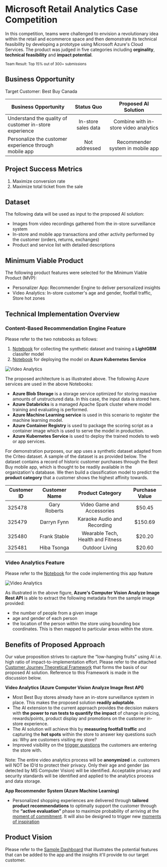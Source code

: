 # Microsoft Retail Analytics Case Competition
In this competition, teams were challenged to envision a revolutionary idea within the retail and ecommerce space and then demonstrate its technical feasibility by developing a prototype using Microsoft Azure's Cloud Services. The product was judged in five categories including **orginality**, **technical feasibility** and **impact potential**.

<sub>Team Result: Top 15% out of 300+ submissions</sub>

## Business Opportunity

Target Customer: Best Buy Canada

| Business Opportunity | Status Quo  | Proposed AI Solution  |
| ---   | :-: | :-: |
| Understand the quality of customer in-store experience | In-store sales data | Combine with in-store video analytics |
| Personalize the customer experience through mobile app | Not addressed | Recommender system in mobile app |

## Project Success Metrics

1)	Maximize conversion rate 
2)	Maximize total ticket from the sale


## Dataset

The following data will be used as input to the proposed AI solution:

* Images from video recordings gathered from the in-store surveillance system
* In-store and mobile app transactions and other activity performed by the customer (orders, returns, exchanges)
*	Product and service list with detailed descriptions

## Minimum Viable Product

The following product features were selected for the Minimum Viable Product (MVP):

*	Personalizer App: Recommender Engine to deliver personalized insights
*	Video Analytics: In-store customer's age and gender, footfall traffic, Store hot zones

## Technical Implementation Overview

### Content-Based Recommendation Engine Feature

Please refer to the two notebooks as follows:
1) [Notebook](https://github.com/sahilsaxena21/case_competition_microsoft/blob/master/mmlspark_lightgbm_prototype.ipynb) for collecting the synthetic dataset and training a **LightGBM** classifer model
2) [Notebook](https://github.com/sahilsaxena21/case_competition_microsoft/blob/master/lightgbm_prototype.ipynb) for deploying the model on **Azure Kubernetes Service** 

![Video Analytics](https://github.com/sahilsaxena21/case_competition_microsoft/blob/master/images/prototype_architecture.png)

The proposed architecture is as illustrated above. The following Azure services are used in the above Notebooks:

* **Azure Blob Storage** is a storage service optimized for storing massive amounts of unstructured data. In this case, the input data is stored here.
* **Azure Databricks** is a managed Apache Spark cluster where model training and evaluating is performed.
* **Azure Machine Learning service** is used in this scenario to register the machine learning model.
* **Azure Container Registry** is used to package the scoring script as a container image which is used to serve the model in production.
* **Azure Kubernetes Service** is used to deploy the trained models to web or app services.

For demonstration purposes, our app uses a synthetic dataset adapted from the Criteo dataset. A sample of the dataset is as provided below. The dataset contains a record of historic customer purchases through the Best Buy mobile app, which is thought to be readily available in the organization's database. We then build a classification model to predict the **product category** that a customer shows the highest affinity towards.

| Customer ID | Customer Name  | Product Category  | Purchase Value  |
| ---   | :-: | :-: | :-:  |
| 325478 | Gary Roberts | Video Game and Accessories | $50.45  |
| 325479 | Darryn Fynn | Karaoke Audio and Recording | $150.69  |
| 325480 | Frank Stable | Wearable Tech, Health and Fitness | $20.20  |
| 325481 | Hiba Tsonga | Outdoor Living | $20.60  |

### Video Analytics Feature
Please refer to the [Notebook](https://github.com/sahilsaxena21/case_competition_microsoft/blob/master/image_analytics.ipynb) for the code implementing this app feature

![Video Analytics](https://github.com/sahilsaxena21/case_competition_microsoft/blob/master/images/computer_vision_api_output.JPG)

As illustrated in the above figure, **Azure's Computer Vision Analyze Image Rest API** is able to extract the following metadata from the sample image provided:
*	the number of people from a given image
*	age and gender of each person
*	the location of the person within the store using bounding box coordinates. This is then mapped to particular areas within the store.

## Benefits of Proposed Approach
Our value proposition strives to capture the “low-hanging fruits” using AI i.e. high ratio of impact-to-implementation effort. Please refer to the attached [Customer Journey Theoretical Framework](https://github.com/sahilsaxena21/case_competition_microsoft/blob/master/Customer%20Journey%20Theoretical%20Framework.pdf) that forms the basis of our proposed AI solution. Reference to this Framework is made in the discussion below.

**Video Analytics (Azure Computer Vision Analyze Image Rest API)**

*	Most Best Buy stores already have an in-store surveillance system in place. This makes the proposed solution **readily adoptable**.
*	The AI extension to the current approach provides the decision makers with **the power to run tests to quantify the impact** of change in pricing, rewards/points, product display and promotions on the customer in-store experience.
*	The AI solution will achieve this by **measuring footfall traffic** and capturing the **hot spots** within the store to answer key questions such as: Why are customers visiting my store?
*	Improved visibility on the [trigger questions](https://github.com/sahilsaxena21/case_competition_microsoft/blob/master/Customer%20Journey%20Theoretical%20Framework.pdf) the customers are entering the store with.

Note: The entire video analytics process will be **anonymized** i.e. customers will NOT be ID’d to protect their privacy. Only their age and gender (as detected by MS Computer Vision) will be identified. Acceptable privacy and security standards will be identified and applied to the analytics process and data storage.

**App Recommender System (Azure Machine Learning)**

*	Personalized shopping experiences are delivered through **tailored product recommendations** to optimally support the customer through the **“active evaluation”** phase to maximize probability of arriving at the [moment of commitment](https://github.com/sahilsaxena21/case_competition_microsoft/blob/master/Customer%20Journey%20Theoretical%20Framework.pdf). It will also be designed to trigger new [moments of inspiration](https://github.com/sahilsaxena21/case_competition_microsoft/blob/master/Customer%20Journey%20Theoretical%20Framework.pdf)

## Product Vision
Please refer to the [Sample Dashboard](https://github.com/sahilsaxena21/case_competition_microsoft/blob/master/Sample%20Dashboard.pdf) that illustrates the potential features that can be added to the app and the insights it'll provide to our target customer.
